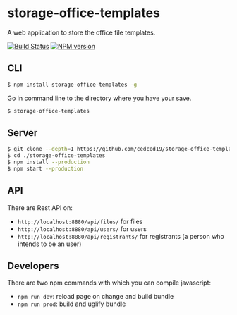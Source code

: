 # storage-office-templates
A web application to store the office file templates.

[![Build Status](https://travis-ci.org/cedced19/storage-office-templates.svg)](https://travis-ci.org/cedced19/storage-office-templates)
[![NPM version](https://badge.fury.io/js/storage-office-templates.svg)](http://badge.fury.io/js/storage-office-templates)

## CLI

```bash
$ npm install storage-office-templates -g
```

Go in command line to the directory where you have your save.

```bash
$ storage-office-templates
```

## Server

```bash
$ git clone --depth=1 https://github.com/cedced19/storage-office-templates
$ cd ./storage-office-templates
$ npm install --production
$ npm start --production
```

## API

There are Rest API on:
* `http://localhost:8880/api/files/` for files
* `http://localhost:8880/api/users/` for users
* `http://localhost:8880/api/registrants/` for registrants (a person who intends to be an user)

## Developers

There are two npm commands with which you can compile javascript:
* `npm run dev`: reload page on change and build bundle
* `npm run prod`: build and uglify bundle
